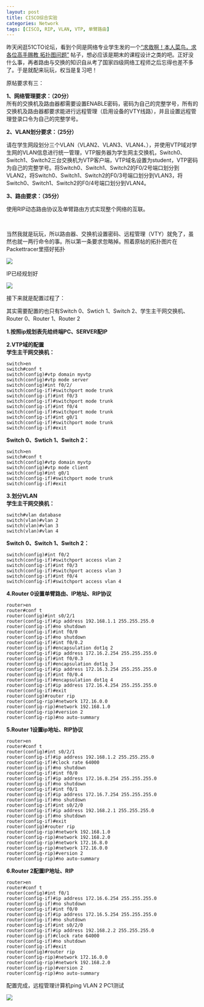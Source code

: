 ```yaml
---
layout: post
title: CISCO综合实验
categories: Network
tags: [CISCO, RIP, VLAN, VTP, 单臂路由]
---
```


昨天闲逛51CTO论坛，看到个同是网络专业学生发的一个[“求救啊！本人菜鸟，求各位高手赐教 拓扑图问题”](http://bbs.51cto.com/thread-933954-1.html) 帖子，想必应该是期末的课程设计之类的吧。正好没什么事，再者路由与交换的知识自从考了国家四级网络工程师之后忘得也差不多了。于是就配来玩玩，权当是复习吧！


原帖要求有三：

**1、网络管理要求：（20分）**  
所有的交换机及路由器都需要设置ENABLE密码，密码为自己的完整学号，所有的交换机及路由器都要求能进行远程管理（启用设备的VTY线路），并且设置远程管理登录口令为自己的完整学号。

**2、VLAN划分要求：（25分）**

请在学生网段划分三个VLAN（VLAN2、VLAN3、VLAN4、），并使用VTP域对学生网的VLAN信息进行统一管理，VTP服务器为学生网主交换机，Switch0、Switch1、Switch2三台交换机为VTP客户端，VTP域名设置为student，VTP密码为自己的完整学号。将Switch0、Switch1、Switch2的F0/2号端口划分到VLAN2，将Switch0、Switch1、Switch2的F0/3号端口划分到VLAN3，将Switch0、Switch1、Switch2的F0/4号端口划分到VLAN4。

**3、路由要求：（35分）**

使用RIP动态路由协议及单臂路由方式实现整个网络的互联。

 

当然我就是玩玩，所以路由器、交换机设置密码、远程管理（VTY）就免了，虽然也就一两行命令的事。所以第一条要求忽略掉。照着原帖的拓扑图片在Packettracer里搭好拓扑

![](http://songtl.com/wp-content/uploads/2012/06/截图-2012年06月12日-15时03分47秒.png)

IP已经规划好

![](http://songtl.com/wp-content/uploads/2012/06/截图-2012年06月12日-15时28分21秒.png)

接下来就是配置过程了：

其实需要配置的也只有Switch 0、Swtich 1、Switch 2、学生主干网交换机、Router 0、Router 1、Router 2

**1.按照ip规划表先给终端PC、SERVER配IP**

**2.VTP域的配置**  
**学生主干网交换机：**

    switch>en                                   
    switch#conf t
    switch(config)#vtp domain myvtp                                
    switch(config)#vtp mode server                              
    switch(config)#int f0/2/                                
    switch(config-if)#switchport mode trunk                       
    switch(config-if)#int f0/3
    switch(config-if)#switchport mode trunk
    switch(config-if)#int f0/4
    switch(config-if)#switchport mode trunk
    switch(config-if)#int g0/1
    switch(config-if)#switchport mode trunk
    switch(config-if)#exit

**Switch 0、Swtich 1、Switch 2：**

    switch>en
    switch#conf t
    switch(config)#vtp domain myvtp                                  
    switch(config)#vtp mode client                                  
    switch(config)#int g0/1 
    switch(config-if)#switchport mode trunk                    
    switch(config-if)#exit

**3.划分VLAN**  
**学生主干网交换机：**

    switch#vlan database
    switch(vlan)#vlan 2                                               
    switch(vlan)#vlan 3                                              
    switch(vlan)#vlan 4  
    

**Switch 0、Switch 1、Switch 2：**

    switch(config)#int f0/2
    switch(config-if)#switchport access vlan 2                         
    switch(config-if)#int f0/3
    switch(config-if)#switchport access vlan 3                            
    switch(config-if)#int f0/4
    switch(config-if)#switchport access vlan 4         
    

**4.Router 0设置单臂路由、IP地址、RIP协议**

    router>en
    router#conf t
    router(config)#int s0/2/1
    router(config-if)#ip address 192.168.1.1 255.255.255.0             
    router(config-if)#no shutdown                                     
    router(config-if)#int f0/0 
    router(config-if)#no shutdown
    router(config-if)#int f0/0.2                                        
    router(config-if)#encapsulation dot1q 2                               
    router(config-if)#ip address 172.16.2.254 255.255.255.0          
    router(config-if)#int f0/0.3
    router(config-if)#encapsulation dot1q 3
    router(config-if)#ip address 172.16.3.254 255.255.255.0              
    router(config-if)#int f0/0.4
    router(config-if)#encapsulation dot1q 4 
    router(config-if)#ip address 172.16.4.254 255.255.255.0           
    router(config-if)#exit
    router(config)#router rip                                            
    router(config-rip)#network 172.16.0.0                           
    router(config-rip)#network 192.168.1.0
    router(config-rip)#version 2                                      
    router(config-rip)#no auto-summary                                

**5.Router 1设置ip地址、RIP协议**

    router>en
    router#conf t
    router(config)#int s0/2/1
    router(config-if)#ip address 192.168.1.2 255.255.255.0
    router(config-if)#clock rate 64000                                    
    router(config-if)#no shutdown
    router(config-if)#int f0/0
    router(config-if)#ip address 172.16.8.254 255.255.255.0
    router(config-if)#no shutdown
    router(config-if)#int f0/1
    router(config-if)#ip address 172.16.7.254 255.255.255.0
    router(config-if)#no shutdown
    router(config-if)#int s0/2/0
    router(config-if)#ip address 192.168.2.1 255.255.255.0
    router(config-if)#no shutdown
    router(config-if)#exit
    router(config)#router rip
    router(config-rip)#network 192.168.1.0
    router(config-rip)#network 192.168.2.0
    router(config-rip)#network 172.16.8.0
    router(config-rip)#network 172.16.0.0
    router(config-rip)#version 2
    router(config-rip)#no auto-summary

**6.Router 2配置IP地址、RIP**

    router>en
    router#conf t
    router(config)#int f0/1
    router(config-if)#ip address 172.16.6.254 255.255.255.0
    router(config-if)#no shutdown
    router(config-if)#int f0/0
    router(config-if)#ip address 172.16.5.254 255.255.255.0
    router(config-if)#no shutdown
    router(config-if)#int s0/2/0
    router(config-if)#ip address 192.168.2.2 255.255.255.0
    router(config-if)#clock rate 64000
    router(config-if)#no shutdown
    router(config-if)#exit
    router(config)#router rip
    router(config-rip)#network 172.16.0.0
    router(config-rip)#network 192.168.2.0
    router(config-rip)#version 2
    router(config-rip)#no auto-summary

配置完成，远程管理计算机ping VLAN 2 PC1测试  

![](http://songtl.com/wp-content/uploads/2012/06/截图-2012年06月13日-09时19分49秒.png)
